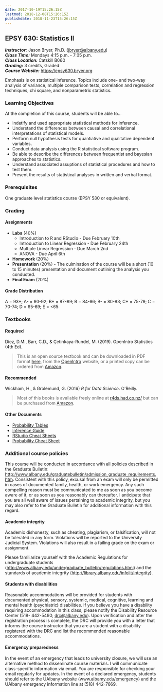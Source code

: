 ```yaml
---
date: 2017-10-19T15:26:15Z
lastmod: 2018-12-08T15:26:15Z
publishdate: 2018-11-23T15:26:15Z
---
```


## EPSY 630: Statistics II

***Instructor:***		Jason Bryer, Ph.D. (jbryer@albany.edu)   
***Class Time:*** 		Mondays 4:15 p.m. - 7:05  p.m.  
***Class Location:***  	Catskill B060  
***Grading:*** 			3 credits, Graded  
***Course Website:*** 	https://epsy630.bryer.org

Emphasis is on statistical inference. Topics include one- and two-way analysis of variance, multiple comparison tests, correlation and regression techniques, chi square, and nonparametric statistics.

### Learning Objectives

At the completion of this course, students will be able to...

* Indetify and used appropriate statistical methods for inference.
* Understand the differences between causal and correlational interpretations of statistical models.
* Perform null hypothesis tests for quantiative and qualitative dependent variables.
* Conduct data analysis using the R statistical software program.
* Be able to describe the differences between frequentist and bayesian approaches to statistics.
* Understand associated assuptions of statistical procedures and how to test them.
* Present the results of statistical analyses in written and verbal format.

### Prerequisites

One graduate level statistics course (EPSY 530 or equivalent).

### Grading

#### Assignments

* **Labs** (40%)
	* Introduction to R and RStudio - Due February 10th
	* Introduction to Linear Regression - Due February 24th
	* Multiple Linear Regression - Due March 2nd
	* ANOVA - Due April 6th
* **Homework** (20%)
* **Presentation** (20%) - The culmination of the course will be a short (10 to 15 minutes) presentation and document outlining the analysis you conducted.
* **Final Exam** (20%)

#### Grade Distribution

A = 93+; A- = 90-92; B+ = 87-89; B = 84-86; B- = 80-83; C+ = 75-79; C = 70-74; D = 65-69; E = <65

### Textbooks

#### Required

Diez, D.M., Barr, C.D., & Çetinkaya-Rundel, M. (2019). OpenIntro Statistics (4th Ed).

> This is an open source textbook and can be downloaded in PDF format [here](https://github.com/jbryer/EPSY630Spring2020/raw/master/Textbook/os4.pdf), from the [OpenIntro](http://www.openintro.org/stat/textbook.php) website, or a printed copy can be ordered from [Amazon](https://www.openintro.org/redirect.php?go=amazon_os3&referrer=/stat/textbook.php).

#### Recommended

Wickham, H., & Grolemund, G. (2016) *R for Data Science*. O'Reilly.

> Most of this books is available freely online at [r4ds.had.co.nz/](http://r4ds.had.co.nz/) but can be purchased from [Amazon](https://www.amazon.com/R-Data-Science-Hadley-Wickham/dp/1491910399/ref=as_li_ss_tl?ie=UTF8&qid=1469550189&sr=8-1&keywords=R+for+data+science&linkCode=sl1&tag=devtools-20&linkId=6fe0069f9605cf847ed96c191f4e84dd).

#### Other Documents

* [Probability Tables](https://github.com/jbryer/EPSY630Spring2020/raw/master/Textbook/os2_prob_tables.pdf)
* [Inference Guide](https://github.com/jbryer/EPSY630Spring2020/raw/master/Textbook/os2_extra_inference_guide.pdf)
* [RStudio Cheat Sheets](https://www.rstudio.com/resources/cheatsheets/)
* [Probability Cheat Sheet](http://static1.squarespace.com/static/54bf3241e4b0f0d81bf7ff36/t/55e9494fe4b011aed10e48e5/1441352015658/probability_cheatsheet.pdf)


### Additional course policies

This course will be conducted in accordance with all policies described in the Graduate Bulletin: http://www.albany.edu/graduatebulletin/admission_graduate_requirements.htm. Consistent with this policy, excusal from an exam will only be permitted in cases of documented family, health, or work emergency. Any such compelling reason must be communicated to me as soon as you become aware of it, or as soon as you reasonably can thereafter. I anticipate that you are all well aware of issues pertaining to academic integrity, but you may also refer to the Graduate Bulletin for additional information with this regard.

#### Academic integrity

Academic dishonesty, such as cheating, plagiarism, or falsification, will not be tolerated in any form. Violations will be reported to the University Judicial System. Violations will also result in a failing grade on the exam or assignment.

Please familiarize yourself with the Academic Regulations for undergraduate students (http://www.albany.edu/undergraduate_bulletin/regulations.html) and the standards of academic integrity (http://library.albany.edu/infolit/integrity).

#### Students with disabilities

Reasonable accommodations will be provided for students with documented physical, sensory, systemic, medical, cognitive, learning and mental health (psychiatric) disabilities. If you believe you have a disability requiring accommodation in this class, please notify the Disability Resource Center (518- 442-5490; drc@albany.edu). Upon verification and after the registration process is complete, the DRC will provide you with a letter that informs the course instructor that you are a student with a disability registered with the DRC and list the recommended reasonable accommodations.

#### Emergency preparedness

In the event of an emergency that leads to university closure, we will use an alternative method to disseminate course materials. I will communicate class-specific information via email. You are responsible for checking your email regularly for updates. In the event of a declared emergency, students should refer to the UAlbany website (www.albamy.edu/emergency) and the UAlbany emergency information line at (518) 442-7669.
